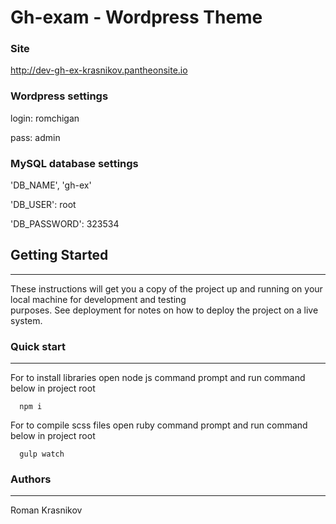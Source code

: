 # Gh-exam - Wordpress Theme

### Site
http://dev-gh-ex-krasnikov.pantheonsite.io

### Wordpress settings
login: romchigan

pass: admin

### MySQL database settings
'DB_NAME', 'gh-ex'

'DB_USER': root

'DB_PASSWORD': 323534


## Getting Started
***

These instructions will get you a copy of the project up and running on your local machine for development and   testing   
purposes. See deployment for notes on how to deploy the project on a live system.
 
### Quick start
***

For to install libraries open node js command prompt  and run command below in project root

``  
npm i
`` 

For to compile scss files open ruby command prompt  and run command below in project root 
 
``  
gulp watch
``  

### Authors  
***  

Roman Krasnikov
